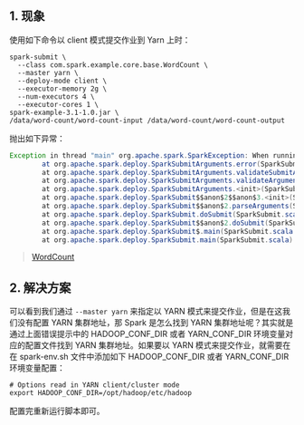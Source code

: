 
## 1. 现象

使用如下命令以 client 模式提交作业到 Yarn 上时：
```
spark-submit \
  --class com.spark.example.core.base.WordCount \
  --master yarn \
  --deploy-mode client \
  --executor-memory 2g \
  --num-executors 4 \
  --executor-cores 1 \
spark-example-3.1-1.0.jar \
/data/word-count/word-count-input /data/word-count/word-count-output
```
抛出如下异常：
```java
Exception in thread "main" org.apache.spark.SparkException: When running with master 'yarn' either HADOOP_CONF_DIR or YARN_CONF_DIR must be set in the environment.
        at org.apache.spark.deploy.SparkSubmitArguments.error(SparkSubmitArguments.scala:631)
        at org.apache.spark.deploy.SparkSubmitArguments.validateSubmitArguments(SparkSubmitArguments.scala:271)
        at org.apache.spark.deploy.SparkSubmitArguments.validateArguments(SparkSubmitArguments.scala:234)
        at org.apache.spark.deploy.SparkSubmitArguments.<init>(SparkSubmitArguments.scala:119)
        at org.apache.spark.deploy.SparkSubmit$$anon$2$$anon$3.<init>(SparkSubmit.scala:1022)
        at org.apache.spark.deploy.SparkSubmit$$anon$2.parseArguments(SparkSubmit.scala:1022)
        at org.apache.spark.deploy.SparkSubmit.doSubmit(SparkSubmit.scala:85)
        at org.apache.spark.deploy.SparkSubmit$$anon$2.doSubmit(SparkSubmit.scala:1039)
        at org.apache.spark.deploy.SparkSubmit$.main(SparkSubmit.scala:1048)
        at org.apache.spark.deploy.SparkSubmit.main(SparkSubmit.scala)
```

> [WordCount](https://github.com/sjf0115/data-example/blob/master/spark-example-3.1/src/main/java/com/spark/example/core/base/WordCount.java)

## 2. 解决方案

可以看到我们通过 `--master yarn` 来指定以 YARN 模式来提交作业，但是在这我们没有配置 YARN 集群地址，那 Spark 是怎么找到 YARN 集群地址呢？其实就是通过上面错误提示中的 HADOOP_CONF_DIR 或者 YARN_CONF_DIR 环境变量对应的配置文件找到 YARN 集群地址。如果要以 YARN 模式来提交作业，就需要在在 spark-env.sh 文件中添加如下 HADOOP_CONF_DIR 或者 YARN_CONF_DIR 环境变量配置：
```
# Options read in YARN client/cluster mode
export HADOOP_CONF_DIR=/opt/hadoop/etc/hadoop
```
配置完重新运行脚本即可。
